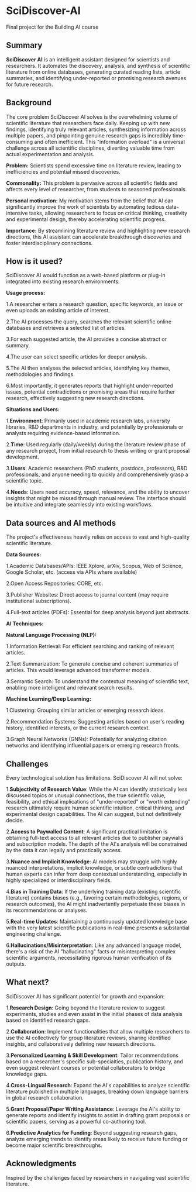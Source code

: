 # SciDiscover-AI

Final project for the Building AI course

## Summary

**SciDiscover AI** is an intelligent assistant designed for scientists and researchers. It automates the discovery, analysis, and synthesis of scientific literature from online databases, generating curated reading lists, article summaries, and identifying under-reported or promising research avenues for future research.


## Background

The core problem SciDiscover AI solves is the overwhelming volume of scientific literature that researchers face daily. Keeping up with new findings, identifying truly relevant articles, synthesizing information across multiple papers, and pinpointing genuine research gaps is incredibly time-consuming and often inefficient. This "information overload" is a universal challenge across all scientific disciplines, diverting valuable time from actual experimentation and analysis.

**Problem:** Scientists spend excessive time on literature review, leading to inefficiencies and potential missed discoveries.

**Commonality:** This problem is pervasive across all scientific fields and affects every level of researcher, from students to seasoned professionals.

**Personal motivation:** My motivation stems from the belief that AI can significantly improve the work of scientists by automating tedious data-intensive tasks, allowing researchers to focus on critical thinking, creativity and experimental design, thereby accelerating scientific progress.

**Importance:** By streamlining literature review and highlighting new research directions, this AI assistant can accelerate breakthrough discoveries and foster interdisciplinary connections.

## How is it used?

SciDiscover AI would function as a web-based platform or plug-in integrated into existing research environments.

**Usage process:**

1.A researcher enters a research question, specific keywords, an issue or even uploads an existing article of interest.

2.The AI processes the query, searches the relevant scientific online databases and retrieves a selected list of articles.

3.For each suggested article, the AI provides a concise abstract or summary.

4.The user can select specific articles for deeper analysis.

5.The AI then analyses the selected articles, identifying key themes, methodologies and findings.

6.Most importantly, it generates reports that highlight under-reported issues, potential contradictions or promising areas that require further research, effectively suggesting new research directions.


**Situations and Users:**

1.**Environment**: Primarily used in academic research labs, university libraries, R&D departments in industry, and potentially by professionals or analysts requiring evidence-based information.

2.**Time**: Used regularly (daily/weekly) during the literature review phase of any research project, from initial research to thesis writing or grant proposal development.

3.**Users**: Academic researchers (PhD students, postdocs, professors), R&D professionals, and anyone needing to quickly and comprehensively grasp a scientific topic.

4.**Needs**: Users need accuracy, speed, relevance, and the ability to uncover insights that might be missed through manual review. The interface should be intuitive and integrate seamlessly into existing workflows.

## Data sources and AI methods

The project's effectiveness heavily relies on access to vast and high-quality scientific literature.

**Data Sources:**

1.Academic Databases/APIs: IEEE Xplore, arXiv, Scopus, Web of Science, Google Scholar, etc. (access via APIs where available)

2.Open Access Repositories: CORE, etc.

3.Publisher Websites: Direct access to journal content (may require institutional subscriptions).

4.Full-text articles (PDFs): Essential for deep analysis beyond just abstracts.


**AI Techniques:**

**Natural Language Processing (NLP):**

1.Information Retrieval: For efficient searching and ranking of relevant articles.

2.Text Summarization: To generate concise and coherent summaries of articles. This would leverage advanced transformer models.

3.Semantic Search: To understand the contextual meaning of scientific text, enabling more intelligent and relevant search results.

**Machine Learning/Deep Learning:**

1.Clustering: Grouping similar articles or emerging research ideas.

2.Recommendation Systems: Suggesting articles based on user's reading history, identified interests, or the current research context.

3.Graph Neural Networks (GNNs): Potentially for analyzing citation networks and identifying influential papers or emerging research fronts.

## Challenges

Every technological solution has limitations. SciDiscover AI will not solve:

1.**Subjectivity of Research Value**: While the AI can identify statistically less discussed topics or unusual connections, the true scientific value, feasibility, and ethical implications of "under-reported" or "worth extending" research ultimately require human scientific intuition, critical thinking, and experimental design capabilities. The AI can suggest, but not definitively decide.

2.**Access to Paywalled Content**: A significant practical limitation is obtaining full-text access to all relevant articles due to publisher paywalls and subscription models. The depth of the AI's analysis will be constrained by the data it can legally and practically access.

3.**Nuance and Implicit Knowledge**: AI models may struggle with highly nuanced interpretations, implicit knowledge, or subtle contradictions that human experts can infer from deep contextual understanding, especially in highly specialized or interdisciplinary fields.

4.**Bias in Training Data**: If the underlying training data (existing scientific literature) contains biases (e.g., favoring certain methodologies, regions, or research outcomes), the AI might inadvertently perpetuate these biases in its recommendations or analyses.

5.**Real-time Updates**: Maintaining a continuously updated knowledge base with the very latest scientific publications in real-time presents a substantial engineering challenge.

6.**Hallucinations/Misinterpretation**: Like any advanced language model, there's a risk of the AI "hallucinating" facts or misinterpreting complex scientific arguments, necessitating rigorous human verification of its outputs.

## What next?

SciDiscover AI has significant potential for growth and expansion:

1.**Research Design**: Going beyond the literature review to suggest experiments, studies and even assist in the initial phases of data analysis based on identified research gaps.

2.**Collaboration**: Implement functionalities that allow multiple researchers to use the AI collectively for group literature reviews, sharing identified insights, and collaboratively defining new research directions.

3.**Personalized Learning & Skill Development**: Tailor recommendations based on a researcher's specific sub-specialties, publication history, and even suggest relevant courses or potential collaborators to bridge knowledge gaps.

4.**Cross-Lingual Research**: Expand the AI's capabilities to analyze scientific literature published in multiple languages, breaking down language barriers in global research collaboration.

5.**Grant Proposal/Paper Writing Assistance**: Leverage the AI's ability to generate reports and identify insights to assist in drafting grant proposals or scientific papers, serving as a powerful co-authoring tool.

6.**Predictive Analytics for Funding**: Beyond suggesting research gaps, analyze emerging trends to identify areas likely to receive future funding or become major scientific breakthroughs.


## Acknowledgments
Inspired by the challenges faced by researchers in navigating vast scientific literature.
